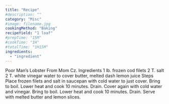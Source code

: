 ```yaml
---
title: "Recipe"
#description: ""
category: "Misc"
#image: filename.jpg
cookingMethod: "Baking"
recipeYield: "1 loaf"
#prepTime: "15M"
#cookTime: "1H"
#totalTime: "1H15M"
ingredients:
  - "ingredient"
---
```


Poor Man’s Lobster
From Mom Cz.
Ingredients
1 lb. frozen cod filets
2 T. salt
2 T. white vinegar
water to cover
butter, melted
dash lemon juice
Steps
Place frozen filets and salt in saucepan with cold water to just cover.
Bring to boil. Lower heat and cook 10 minutes. Drain.
Cover again with cold water and vinegar. Bring to boil. Lower heat and cook 10 minutes. Drain.
Serve with melted butter and lemon slices.
